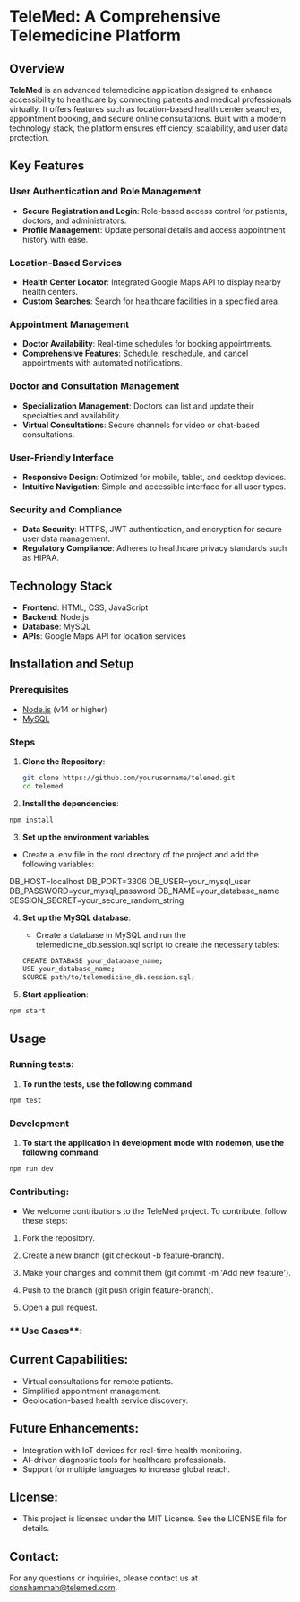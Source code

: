 # **TeleMed: A Comprehensive Telemedicine Platform**
## **Overview**

**TeleMed** is an advanced telemedicine application designed to enhance accessibility to healthcare by connecting patients and medical professionals virtually. It offers features such as location-based health center searches, appointment booking, and secure online consultations. Built with a modern technology stack, the platform ensures efficiency, scalability, and user data protection.

## **Key Features**

### **User Authentication and Role Management**
- **Secure Registration and Login**: Role-based access control for patients, doctors, and administrators.
- **Profile Management**: Update personal details and access appointment history with ease.

### **Location-Based Services**
- **Health Center Locator**: Integrated Google Maps API to display nearby health centers.
- **Custom Searches**: Search for healthcare facilities in a specified area.

### **Appointment Management**
- **Doctor Availability**: Real-time schedules for booking appointments.
- **Comprehensive Features**: Schedule, reschedule, and cancel appointments with automated notifications.

### **Doctor and Consultation Management**
- **Specialization Management**: Doctors can list and update their specialties and availability.
- **Virtual Consultations**: Secure channels for video or chat-based consultations.

### **User-Friendly Interface**
- **Responsive Design**: Optimized for mobile, tablet, and desktop devices.
- **Intuitive Navigation**: Simple and accessible interface for all user types.

### **Security and Compliance**
- **Data Security**: HTTPS, JWT authentication, and encryption for secure user data management.
- **Regulatory Compliance**: Adheres to healthcare privacy standards such as HIPAA.

## **Technology Stack**
- **Frontend**: HTML, CSS, JavaScript
- **Backend**: Node.js
- **Database**: MySQL
- **APIs**: Google Maps API for location services

## **Installation and Setup**

### **Prerequisites**
- [Node.js](https://nodejs.org/) (v14 or higher)
- [MySQL](https://www.mysql.com/)

### **Steps**
1. **Clone the Repository**:
   ```bash
   git clone https://github.com/yourusername/telemed.git
   cd telemed


2. **Install the dependencies**:
  ```sh
  npm install
  ```

3. **Set up the environment variables**:

  - Create a .env file in the root directory of the project and   add the following variables:

  DB_HOST=localhost
  DB_PORT=3306
  DB_USER=your_mysql_user
  DB_PASSWORD=your_mysql_password
  DB_NAME=your_database_name
  SESSION_SECRET=your_secure_random_string

4. **Set up the MySQL database**:

    - Create a database in MySQL and run the telemedicine_db.session.sql script to create the necessary tables:

    ```sh
    CREATE DATABASE your_database_name;
    USE your_database_name;
    SOURCE path/to/telemedicine_db.session.sql;
    ```

5. **Start application**:
  ```sh
  npm start
  ```

## Usage

### **Running tests**:

1. **To run the tests, use the following command**:

```sh
npm test
```

### **Development**

1. **To start the application in development mode with nodemon, use the following command**:

```sh
npm run dev
```

### **Contributing**:


- We welcome contributions to the TeleMed project. To contribute, follow these steps:

1. Fork the repository.

2. Create a new branch (git checkout -b feature-branch).

3. Make your changes and commit them (git commit -m 'Add new feature').

4. Push to the branch (git push origin feature-branch).

5. Open a pull request.

### ** Use Cases**:

## **Current Capabilities**:

   - Virtual consultations for remote patients.
   - Simplified appointment management.
   - Geolocation-based health service discovery.

## **Future Enhancements**:

   - Integration with IoT devices for real-time health monitoring.
   - AI-driven diagnostic tools for healthcare professionals.
   - Support for multiple languages to increase global reach.


## **License**:


- This project is licensed under the MIT License. See the LICENSE file for details.

## **Contact**:

For any questions or inquiries, please contact us at donshammah@telemed.com.
#

